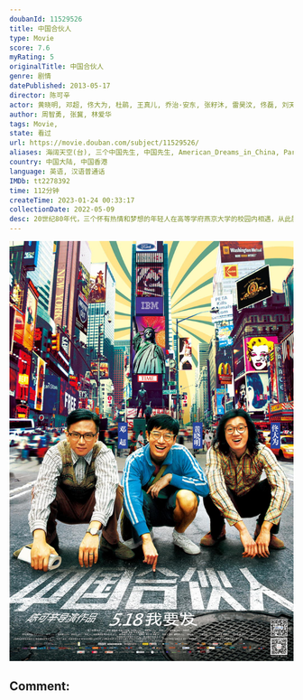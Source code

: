 ```yaml
---
doubanId: 11529526
title: 中国合伙人
type: Movie
score: 7.6
myRating: 5
originalTitle: 中国合伙人
genre: 剧情
datePublished: 2013-05-17
director: 陈可辛
actor: 黄晓明, 邓超, 佟大为, 杜鹃, 王真儿, 乔治·安东, 张籽沐, 雷昊汶, 佟磊, 刘天佐, 公翠英, 冯仑, 柏明, 凯特琳·菲茨杰拉德, 杨轶, 吴越坤, 田朴珺, 闫锐, 黄卫, 康晟闻, 陈玺羽, 刘滨
author: 周智勇, 张冀, 林爱华
tags: Movie, 
state: 看过
url: https://movie.douban.com/subject/11529526/
aliases: 海阔天空(台), 三个中国先生, 中国先生, American_Dreams_in_China, Partners
country: 中国大陆, 中国香港
language: 英语, 汉语普通话
IMDb: tt2278392
time: 112分钟
createTime: 2023-01-24 00:33:17
collectionDate: 2022-05-09
desc: 20世纪80年代，三个怀有热情和梦想的年轻人在高等学府燕京大学的校园内相遇，从此展开了他们长达三十年的友谊和梦想征途。出生于留学世家的孟晓骏（邓超饰）渴望站在美国的土地上改变世界，浪漫自由的王阳（佟...
---
```


![image](assets/p1959304567.jpg)

Comment: 
---

